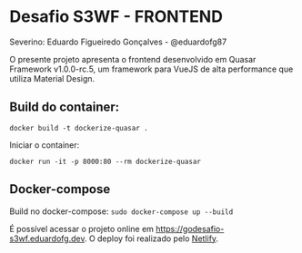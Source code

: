 # Desafio S3WF - FRONTEND
Severino: Eduardo Figueiredo Gonçalves - @eduardofg87

O presente projeto apresenta o frontend desenvolvido em Quasar Framework v1.0.0-rc.5, um framework para VueJS de alta performance que utiliza Material Design.

## Build do container:

`docker build -t dockerize-quasar .`

Iniciar o container:

`docker run -it -p 8000:80 --rm dockerize-quasar`

## Docker-compose

Build no docker-compose: 
`sudo docker-compose up --build`

É possível acessar o projeto online em https://godesafio-s3wf.eduardofg.dev. O deploy foi realizado pelo [Netlify](https://www.netlify.com/). 
